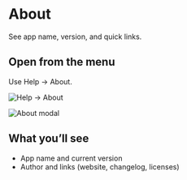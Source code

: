# About

See app name, version, and quick links.

## Open from the menu
Use Help → About.

![Help → About](images/toolbar/about/toolbar_about_view1.png)

![About modal](images/toolbar/about/modal_about_view2.png)

## What you’ll see
- App name and current version
- Author and links (website, changelog, licenses)
